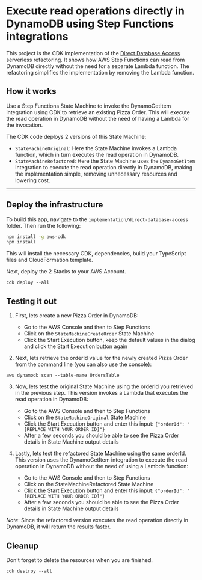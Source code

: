 # Execute read operations directly in DynamoDB using Step Functions integrations
This project is the CDK implementation of the [Direct Database Access](https://serverlessland.com/refactoring-serverless/direct-database-access) serverless refactoring. It shows how AWS Step Functions can read from DynamoDB directly without the need for a separate Lambda function. The refactoring simplifies the implementation by removing the Lambda function.


## How it works
Use a Step Functions State Machine to invoke the DynamoGetItem integration using CDK to retrieve an existing Pizza Order. This will execute the read operation in DynamoDB without the need of having a Lambda for the invocation.

The CDK code deploys 2 versions of this State Machine:
- `StateMachineOriginal`: Here the State Machine invokes a Lambda function, which in turn executes the read operation in DynamoDB.
- `StateMachineRefactored`: Here the State Machine uses the `DynamoGetItem` integration to execute the read operation directly in DynamoDB, making the implementation simple, removing unnecessary resources and lowering cost.

---
## Deploy the infrastructure

To build this app, navigate to the `implementation/direct-database-access` folder. Then run the following:

```bash
npm install -g aws-cdk
npm install
```

This will install the necessary CDK, dependencies, build your TypeScript files and CloudFormation template.

Next, deploy the 2 Stacks to your AWS Account.
``` 
cdk deploy --all
```


## Testing it out

1. First, lets create a new Pizza Order in DynamoDB:
    - Go to the AWS Console and then to Step Functions
    - Click on the `StateMachineCreateOrder` State Machine
    - Click the Start Execution button, keep the default values in the dialog and click the Start Execution button again

2. Next, lets retrieve the orderId value for the newly created Pizza Order from the command line (you can also use the console):
 ``` 
aws dynamodb scan --table-name OrdersTable
``` 

3. Now, lets test the original State Machine using the orderId you retrieved in the previous step. This version invokes a Lambda that executes the read operation in DynamoDB:
    - Go to the AWS Console and then to Step Functions
    - Click on the `StateMachineOriginal` State Machine
    - Click the Start Execution button and enter this input: `{"orderId": "[REPLACE WITH YOUR ORDER ID]"}`
    - After a few seconds you should be able to see the Pizza Order details in State Machine output details

4. Lastly, lets test the refactored State Machine using the same orderId. This version uses the DynamoGetItem integration to execute the read operation in DynamoDB without the need of using a Lambda function:
    - Go to the AWS Console and then to Step Functions
    - Click on the StateMachineRefactored State Machine
    - Click the Start Execution button and enter this input: `{"orderId": "[REPLACE WITH YOUR ORDER ID]"}`
    - After a few seconds you should be able to see the Pizza Order details in State Machine output details

*Note*: Since the refactored version executes the read operation directly in DynamoDB, it will return the results faster.

## Cleanup

Don't forget to delete the resources when you are finished.

```
cdk destroy --all
```